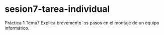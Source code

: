 # sesion7-tarea-individual
Práctica 1 Tema7
Explica brevemente los pasos en el montaje de un equipo informático.
